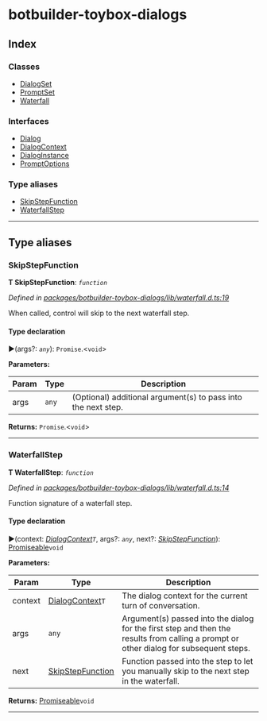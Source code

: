 


#  botbuilder-toybox-dialogs


## Index

### Classes

* [DialogSet](classes/botbuilder_toybox_dialogs.dialogset.md)
* [PromptSet](classes/botbuilder_toybox_dialogs.promptset.md)
* [Waterfall](classes/botbuilder_toybox_dialogs.waterfall.md)


### Interfaces

* [Dialog](interfaces/botbuilder_toybox_dialogs.dialog.md)
* [DialogContext](interfaces/botbuilder_toybox_dialogs.dialogcontext.md)
* [DialogInstance](interfaces/botbuilder_toybox_dialogs.dialoginstance.md)
* [PromptOptions](interfaces/botbuilder_toybox_dialogs.promptoptions.md)


### Type aliases

* [SkipStepFunction](#skipstepfunction)
* [WaterfallStep](#waterfallstep)



---
## Type aliases
<a id="skipstepfunction"></a>

###  SkipStepFunction

**Τ SkipStepFunction**:  *`function`* 

*Defined in [packages/botbuilder-toybox-dialogs/lib/waterfall.d.ts:19](https://github.com/Stevenic/botbuilder-toybox/blob/10d3e83/packages/botbuilder-toybox-dialogs/lib/waterfall.d.ts#L19)*



When called, control will skip to the next waterfall step.

#### Type declaration
►(args?: *`any`*): `Promise`.<`void`>



**Parameters:**

| Param | Type | Description |
| ------ | ------ | ------ |
| args | `any`   |  (Optional) additional argument(s) to pass into the next step. |





**Returns:** `Promise`.<`void`>






___

<a id="waterfallstep"></a>

###  WaterfallStep

**Τ WaterfallStep**:  *`function`* 

*Defined in [packages/botbuilder-toybox-dialogs/lib/waterfall.d.ts:14](https://github.com/Stevenic/botbuilder-toybox/blob/10d3e83/packages/botbuilder-toybox-dialogs/lib/waterfall.d.ts#L14)*



Function signature of a waterfall step.

#### Type declaration
►(context: *[DialogContext](interfaces/botbuilder_toybox_dialogs.dialogcontext.md)`T`*, args?: *`any`*, next?: *[SkipStepFunction](#skipstepfunction)*): [Promiseable]()`void`



**Parameters:**

| Param | Type | Description |
| ------ | ------ | ------ |
| context | [DialogContext](interfaces/botbuilder_toybox_dialogs.dialogcontext.md)`T`   |  The dialog context for the current turn of conversation. |
| args | `any`   |  Argument(s) passed into the dialog for the first step and then the results from calling a prompt or other dialog for subsequent steps. |
| next | [SkipStepFunction](#skipstepfunction)   |  Function passed into the step to let you manually skip to the next step in the waterfall. |





**Returns:** [Promiseable]()`void`






___



